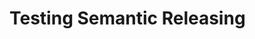 # Testing Semantic Releasing

<!-- - This is suppose to test if an issue is closed when a link is used to associate issue -->
<!-- - Another attempt at the test which is suppose to test if an issue is closed when a link is used to associate issue -->

<!-- This is a commit to test for verifying repo name change -->